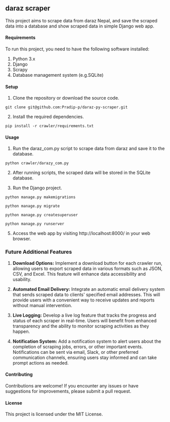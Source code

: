 ## daraz scraper

This project aims to scrape data from  daraz Nepal, and save the scraped data into a database and show scraped data in simple Django web app.

#### Requirements
To run this project, you need to have the following software installed:

1. Python 3.x
2. Django
3. Scrapy 
4. Database management system (e.g.SQLite)

#### Setup
1. Clone the repository or download the source code.
```
git clone git@github.com:Pradip-p/daraz-py-scraper.git
```
2. Install the required dependencies.
```
pip install -r crawler/requirements.txt
```
#### Usage
1. Run the daraz_com.py script to scrape data from daraz and save it to the database.
```
python crawler/darazy_com.py
```

2. After running scripts, the scraped data will be stored in the SQLite database.

4. Run the Django project.
```
python manage.py makemigrations
```
```
python manage.py migrate
```
```
python manage.py createsuperuser
```
```
python manage.py runserver
```
5. Access the web app by visiting http://localhost:8000/ in your web browser.

### Future Additional Features

1. **Download Options:** Implement a download button for each crawler run, allowing users to export scraped data in various formats such as JSON, CSV, and Excel. This feature will enhance data accessibility and usability.

2. **Automated Email Delivery:** Integrate an automatic email delivery system that sends scraped data to clients' specified email addresses. This will provide users with a convenient way to receive updates and reports without manual intervention.

3. **Live Logging:** Develop a live log feature that tracks the progress and status of each scraper in real-time. Users will benefit from enhanced transparency and the ability to monitor scraping activities as they happen.

4. **Notification System:** Add a notification system to alert users about the completion of scraping jobs, errors, or other important events. Notifications can be sent via email, Slack, or other preferred communication channels, ensuring users stay informed and can take prompt actions as needed.




#### Contributing
Contributions are welcome! If you encounter any issues or have suggestions for improvements, please submit a pull request.

#### License
This project is licensed under the MIT License.

